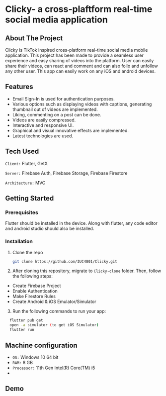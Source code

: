 # Clicky- a cross-plaftform real-time social media application
## About The Project

Clicky is TikTok inspired cross-platform real-time social media mobile application. This project has been made to provide a seamless user experience and easy sharing of videos into the platform. User can easily share their videos, can react and comment and can also follo and unfollow any other user. This app can easily work on any iOS and android devices.

## Features
- Email Sign-In is used for authentication purposes.
- Various options such as displaying videos with captions, generating thumbnail out of videos are implemented.
- Liking, commenting on a post can be done.
- Videos are easily compressed.
- Interactive and responsive UI.
- Graphical and visual innovative effects are implemented.
- Latest technologies are used.


## Tech Used

`Client:`  Flutter, GetX

`Server:`  Firebase Auth, Firebase Storage, Firebase Firestore

`Architecture:`  MVC


<!-- GETTING STARTED -->
## Getting Started


### Prerequisites

Flutter should be installed in the device. Along with flutter, any code editor and android studio should also be installed.

### Installation

1. Clone the repo
   ```sh
   git clone https://github.com/IUC4801/Clicky.git
   ```
   
2. After cloning this repository, migrate to ```Clicky-clone``` folder. Then, follow the following steps:
- Create Firebase Project
- Enable Authentication
- Make Firestore Rules
- Create Android & iOS Emulator/Simulator

3. Run the following commands to run your app:
```bash
  flutter pub get
  open -a simulator (to get iOS Simulator)
  flutter run
```
## Machine configuration
- `OS:` Windows 10 64 bit
- `RAM:` 8 GB 
- `Processor:` 11th Gen Intel(R) Core(TM) i5
- 
## Demo


